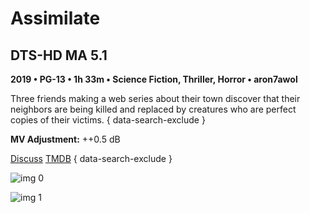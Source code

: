 # Assimilate

## DTS-HD MA 5.1

**2019 • PG-13 • 1h 33m • Science Fiction, Thriller, Horror • aron7awol**

Three friends making a web series about their town discover that their neighbors are being killed and replaced by creatures who are perfect copies of their victims.
{ data-search-exclude }

**MV Adjustment:** ++0.5 dB

[Discuss](https://www.avsforum.com/threads/bass-eq-for-filtered-movies.2995212/post-58501200)  [TMDB](528985)
{ data-search-exclude }

![img 0](https://i.imgur.com/Lthn5gE.jpg)

![img 1](https://i.imgur.com/3e4m5pn.png)

